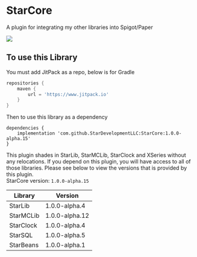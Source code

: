 # StarCore
A plugin for integrating my other libraries into Spigot/Paper

[![](https://jitpack.io/v/StarDevelopmentLLC/StarCore.svg)](https://jitpack.io/#StarDevelopmentLLC/StarCore)
## To use this Library
You must add JitPack as a repo, below is for Gradle  
```groovy
repositories {
    maven {
        url = 'https://www.jitpack.io'
    }
}
```  
Then to use this library as a dependency  
```goovy
dependencies {
    implementation 'com.github.StarDevelopmentLLC:StarCore:1.0.0-alpha.15'
}
```  
This plugin shades in StarLib, StarMCLib, StarClock and XSeries without any relocations. If you depend on this plugin, you will have access to all of those libraries. Please see below to view the versions that is provided by this plugin.  
StarCore version: `1.0.0-alpha.15`  

| Library | Version        |
| ------- |----------------| 
| StarLib | 1.0.0-alpha.4  |
| StarMCLib | 1.0.0-alpha.12 |
| StarClock | 1.0.0-alpha.4  |
| StarSQL | 1.0.0-alpha.5  |
| StarBeans | 1.0.0-alpha.1 | 
